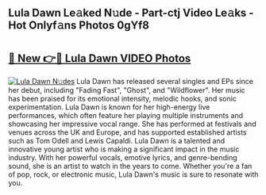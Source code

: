 ## Lula Dawn Le𝚊ked N𝚞de - Part-ctj Video Le𝚊ks - Hot Onlyf𝚊ns Photos 0gYf8

# <h2><a href="http://ab43985.deff.icu/?id=Lula+Dawn">🔗 New 👉🔴 Lula Dawn VIDEO Photos</a></h2>

[![Lula Dawn N𝚞des](https://i.imgur.com/rIISA9y.gif)](http://ab43985.deff.icu/?id=Lula+Dawn)
Lula Dawn has released several singles and EPs since her debut, including "Fading Fast", "Ghost", and "Wildflower". Her music has been praised for its emotional intensity, melodic hooks, and sonic experimentation. Lula Dawn is known for her high-energy live performances, which often feature her playing multiple instruments and showcasing her impressive vocal range. She has performed at festivals and venues across the UK and Europe, and has supported established artists such as Tom Odell and Lewis Capaldi. Lula Dawn is a talented and innovative young artist who is making a significant impact in the music industry. With her powerful vocals, emotive lyrics, and genre-bending sound, she is an artist to watch in the years to come. Whether you're a fan of pop, rock, or electronic music, Lula Dawn's music is sure to resonate with you.
